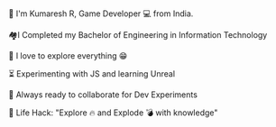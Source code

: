👋 I'm Kumaresh R, Game Developer 💻 from India.

🏘I Completed my Bachelor of Engineering in Information Technology

🔭 I love to explore everything 😁

⏳ Experimenting with JS and learning Unreal

🔬 Always ready to collaborate for Dev Experiments

🎯 Life Hack: "Explore 🔥 and Explode 💣 with knowledge"
